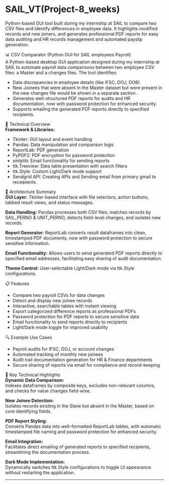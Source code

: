 # SAIL_VT(Project-8_weeks)
Python-based GUI tool built during my internship at SAIL to compare two CSV files and identify differences in employee data. It highlights modified records and new joiners, and generates professional PDF reports for easy data auditing and HR records management and automated payslip generation.

📊 CSV Comparator (Python GUI for SAIL employees Payroll)  
A Python-based desktop GUI application designed during my internship at SAIL to automate payroll data comparisons between two employee CSV files: a Master and a changes files. The tool identifies:

- Data discrepancies in employee details (like IFSC, DOJ, DOB)
- New Joinees that were absent in the Master dataset but were present in the new changes file would be shown in a separate section .
- Generates well-structured PDF reports for audits and HR documentation, now with password protection for enhanced security.
- Supports emailing the generated PDF reports directly to specified recipients.

📌 Technical Overview  
**Framework & Libraries:**

- Tkinter: GUI layout and event handling
- Pandas: Data manipulation and comparison logic
- ReportLab: PDF generation
- PyPDF2: PDF encryption for password protection
- smtplib: Email functionality for sending reports
- ttk.Treeview: Data table presentation with search filters
- ttk.Style: Custom Light/Dark mode support
- Sendgrid API: Creating APIs and Sending email from primary gmail to receipients.

📐 Architecture Summary  
**GUI Layer:** Tkinter-based interface with file selectors, action buttons, tabbed result views, and status messages.

**Data Handling:** Pandas processes both CSV files, matches records by SAIL_PERNO & UNIT_PERNO, detects field-level changes, and isolates new records.

**Report Generator:** ReportLab converts result dataframes into clean, timestamped PDF documents, now with password protection to secure sensitive information.

**Email Functionality:** Allows users to send generated PDF reports directly to specified email addresses, facilitating easy sharing of audit documentation.

**Theme Control:** User-selectable Light/Dark mode via ttk.Style configurations.

📋 Features  
- Compare two payroll CSVs for data changes
- Detect and display new joinee records
- Interactive, searchable tables with instant viewing
- Export categorized difference reports as professional PDFs
- Password protection for PDF reports to secure sensitive data
- Email functionality to send reports directly to recipients
- Light/Dark mode toggle for improved usability

🔍 Example Use Cases  
- Payroll audits for IFSC, DOJ, or account changes
- Automated tracking of monthly new joinees
- Audit trail documentation generation for HR & Finance departments
- Secure sharing of reports via email for compliance and record-keeping

📌 Key Technical Highlights  
**Dynamic Data Comparison:**  
Indexes dataframes by composite keys, excludes non-relevant columns, and checks for value changes field-wise.

**New Joinee Detection:**  
Isolates records existing in the Slave but absent in the Master, based on core identifying fields.

**PDF Report Styling:**  
Converts Pandas data into well-formatted ReportLab tables, with automatic timestamped file naming and password protection for enhanced security.

**Email Integration:**  
Facilitates direct emailing of generated reports to specified recipients, streamlining the documentation process.

**Dark Mode Implementation:**  
Dynamically switches ttk.Style configurations to toggle UI appearance without restarting the application.

---
